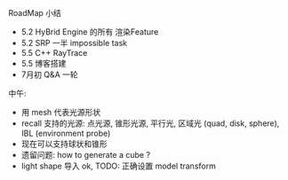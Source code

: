 RoadMap 小结

* 5.2 HyBrid Engine 的所有 渲染Feature
* 5.2 SRP 一半 impossible task
* 5.5 C++ RayTrace 
* 5.5 博客搭建
* 7月初 Q&A 一轮

中午:

* 用 mesh 代表光源形状
* recall 支持的光源: 点光源, 锥形光源, 平行光, 区域光 (quad, disk, sphere), IBL (environment probe)
* 现在可以支持球状和锥形
* 遗留问题: how to generate a cube ?
* light shape 导入 ok, TODO: 正确设置 model transform 

